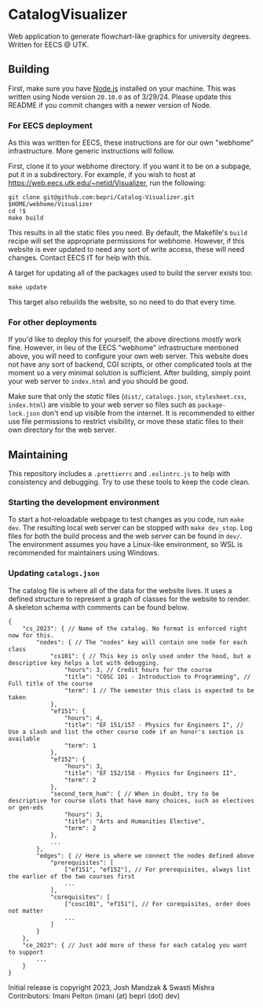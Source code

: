 # CatalogVisualizer
Web application to generate flowchart-like graphics for university degrees. Written for EECS @ UTK.

## Building
First, make sure you have [Node.js](https://nodejs.org/en/download) installed on your machine. This was written using Node version `20.10.0` as of 3/29/24. Please update this README if you commit changes with a newer version of Node.

### For EECS deployment
As this was written for EECS, these instructions are for our own "webhome" infrastructure. More generic instructions will follow.

First, clone it to your webhome directory. If you want it to be on a subpage, put it in a subdirectory. For example, if you wish to host at https://web.eecs.utk.edu/~netid/Visualizer, run the following:
```
git clone git@github.com:bepri/Catalog-Visualizer.git $HOME/webhome/Visualizer
cd !$
make build
```

This results in all the static files you need. By default, the Makefile's `build` recipe will set the appropriate permissions for webhome. However, if this website is ever updated to need any sort of write access, these will need changes. Contact EECS IT for help with this.

A target for updating all of the packages used to build the server exists too:
```
make update
```

This target also rebuilds the website, so no need to do that every time.

### For other deployments
If you'd like to deploy this for yourself, the above directions _mostly_ work fine. However, in lieu of the EECS "webhome" infrastructure mentioned above, you will need to configure your own web server. This website does not have any sort of backend, CGI scripts, or other complicated tools at the moment so a very minimal solution is sufficient. After building, simply point your web server to `index.html` and you should be good.

Make sure that only the _static_ files (`dist/`, `catalogs.json`, `stylesheet.css`, `index.html`) are visible to your web server so files such as `package-lock.json` don't end up visible from the internet. It is recommended to either use file permissions to restrict visibility, or move these static files to their own directory for the web server.

## Maintaining
This repository includes a `.prettierrc` and `.eslintrc.js` to help with consistency and debugging. Try to use these tools to keep the code clean.

### Starting the development environment
To start a hot-reloadable webpage to test changes as you code, run `make dev`. The resulting local web server can be stopped with `make dev_stop`. Log files for both the build process and the web server can be found in `dev/`. The environment assumes you have a Linux-like environment, so WSL is recommended for maintainers using Windows.

### Updating `catalogs.json`
The catalog file is where all of the data for the website lives. It uses a defined structure to represent a graph of classes for the website to render. A skeleton schema with comments can be found below.
```
{
    "cs_2023": { // Name of the catalog. No format is enforced right now for this.
        "nodes": { // The "nodes" key will contain one node for each class
            "cs101": { // This key is only used under the hood, but a descriptive key helps a lot with debugging.
                "hours": 3, // Credit hours for the course
                "title": "COSC 101 - Introduction to Programming", // Full title of the course
                "term": 1 // The semester this class is expected to be taken
            },
            "ef151": {
                "hours": 4,
                "title": "EF 151/157 - Physics for Engineers I", // Use a slash and list the other course code if an honor's section is available
                "term": 1
            },
            "ef152": {
                "hours": 3,
                "title": "EF 152/158 - Physics for Engineers II",
                "term": 2
            },
            "second_term_hum": { // When in doubt, try to be descriptive for course slots that have many choices, such as electives or gen-eds
                "hours": 3,
                "title": "Arts and Humanities Elective",
                "term": 2
            },
            ...
        },
        "edges": { // Here is where we connect the nodes defined above
            "prerequisites": [
                ["ef151", "ef152"], // For prerequisites, always list the earlier of the two courses first
                ...
            ],
            "corequisites": [
                ["cosc101", "ef151"], // For corequisites, order does not matter
                ...
            ]
        }
    },
    "ce_2023": { // Just add more of these for each catalog you want to support
        ...
    }
}
```

Initial release is copyright 2023, Josh Mandzak & Swasti Mishra
Contributors: Imani Pelton (imani (at) bepri (dot) dev)
